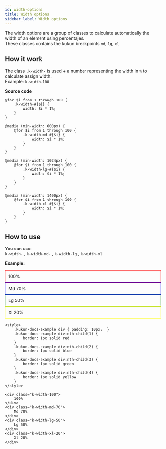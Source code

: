 ```yaml
---
id: width-options
title: Width options
sidebar_label: Width options
---
```


The width options are a group of classes to calculate automatically the width of an element using percentajes.  
These classes contains the kukun breakpoints `md`, `lg`, `xl`

## How it work

The class `.k-width-` is used + a number representing the width in `%` to calculate assign width.  
Example: `k-width-100`

**Source code**

```
@for $i from 1 through 100 {
    .k-width-#{$i} {
        width: $i * 1%;
    }
}

@media (min-width: 600px) {
    @for $i from 1 through 100 {
        .k-width-md-#{$i} {
            width: $i * 1%;
        }
    }
}

@media (min-width: 1024px) {
    @for $i from 1 through 100 {
        .k-width-lg-#{$i} {
            width: $i * 1%;
        }
    }
}

@media (min-width: 1400px) {
    @for $i from 1 through 100 {
        .k-width-xl-#{$i} {
            width: $i * 1%;
        }
    }
}
```

## How to use
You can use:  
`k-width-` , `k-width-md-` , `k-width-lg` , `k-width-xl`

<style>
    .kukun-docs-example div { padding: 10px;  }
    .kukun-docs-example div:nth-child(1) {
        border: 1px solid red
    }
    .kukun-docs-example div:nth-child(2) {
        border: 1px solid blue
    }
    .kukun-docs-example div:nth-child(3) {
        border: 1px solid green
    }
    .kukun-docs-example div:nth-child(4) {
        border: 1px solid yellow
    }
</style>

**Example:**
<div class="kukun-docs-example">
    <div class="k-width-100">
        100%
    </div>
    <div class="k-width-md-70">
        Md 70%
    </div>
    <div class="k-width-lg-50">
        Lg 50%
    </div>
    <div class="k-width-xl-20">
        Xl 20%
    </div>
</div>
    
    
```
<style>
    .kukun-docs-example div { padding: 10px;  }
    .kukun-docs-example div:nth-child(1) {
        border: 1px solid red
    }
    .kukun-docs-example div:nth-child(2) {
        border: 1px solid blue
    }
    .kukun-docs-example div:nth-child(3) {
        border: 1px solid green
    }
    .kukun-docs-example div:nth-child(4) {
        border: 1px solid yellow
    }
</style>

<div class="k-width-100">
    100%
</div>
<div class="k-width-md-70">
    Md 70%
</div>
<div class="k-width-lg-50">
    Lg 50%
</div>
<div class="k-width-xl-20">
    Xl 20%
</div>
```
